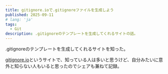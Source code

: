 ```yaml
---
title: gitignore.ioで.gitignoreファイルを生成しよう
published: 2025-09-11
# lang: 'ja'
tags: 
  - Git
description: .gitignoreのテンプレートを生成してくれるサイトの話。
---
```


.gitignoreのテンプレートを生成してくれるサイトを知った。

[gitignore.io](https://www.toptal.com/developers/gitignore)というサイトで、知っている人は多いと思うけど、自分みたいに意外と知らない人もいると思ったのでシェアも兼ねて記録。
